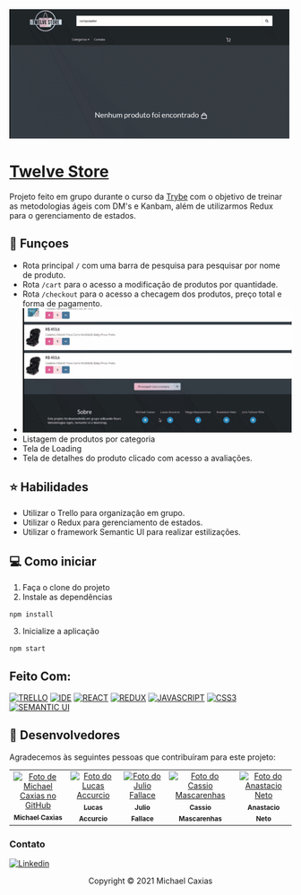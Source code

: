 
<img src="preview2.gif" alt="preview da aplicação">

# [Twelve Store](https://twelve-store.vercel.app/)

Projeto feito em grupo durante o curso da [Trybe](https://www.betrybe.com/) com o objetivo de treinar as metodologias ágeis com DM's e Kanbam, além de utilizarmos Redux para o gerenciamento de estados.

## 🔧 Funçoes

- Rota principal `/` com uma barra de pesquisa para pesquisar por nome de produto.
- Rota `/cart` para o acesso a modificação de produtos por quantidade.
- Rota `/checkout` para o acesso a checagem dos produtos, preço total e forma de pagamento.
- <img src="preview.gif" alt="preview da aplicação">
- Listagem de produtos por categoria
- Tela de Loading
- Tela de detalhes do produto clicado com acesso a avaliações.

## ⭐ Habilidades

- Utilizar o Trello para organização em grupo.
- Utilizar o Redux para gerenciamento de estados.
- Utilizar o framework Semantic UI para realizar estilizações.

## 💻 Como iniciar

1. Faça o clone do projeto
2. Instale as dependências
```shell
npm install
```
3. Inicialize a aplicação
```shell
npm start
```

## Feito Com:
[![TRELLO](https://img.shields.io/badge/Trello-0052CC?style=for-the-badge&logo=trello&logoColor=white)](https://trello.com/)
[![IDE](https://img.shields.io/badge/Visual_studio_code-0078D4?style=for-the-badge&logo=visual%20studio%20code&logoColor=white)](https://code.visualstudio.com/)
[![REACT](https://img.shields.io/badge/ReactJs-20232A?style=for-the-badge&logo=react&logoColor=61DAFB)](https://developer.mozilla.org/pt-BR/docs/Web/React)
[![REDUX](https://img.shields.io/badge/Redux-593D88?style=for-the-badge&logo=redux&logoColor=white)](https://redux.js.org/)
[![JAVASCRIPT](https://img.shields.io/badge/JavaScript-F7DF1E?style=for-the-badge&logo=javascript&logoColor=black)](https://developer.mozilla.org/pt-BR/docs/Web/JavaScript)
[![CSS3](https://img.shields.io/badge/CSS3-1572B6?style=for-the-badge&logo=css3&logoColor=white)](https://developer.mozilla.org/pt-BR/docs/Web/CSS)
[![SEMANTIC UI](https://img.shields.io/badge/semantic%20ui%20react-35BDB2?style=for-the-badge&logo=semanticuireact&logoColor=white)](https://semantic-ui.com/)

## 🤝 Desenvolvedores

Agradecemos às seguintes pessoas que contribuíram para este projeto:

<table>
  <tr>
    <td align="center">
      <a href="https://github.com/michaelcaxias">
        <img src="https://avatars.githubusercontent.com/u/79621661" width="100px;" alt="Foto de Michael Caxias no GitHub"/><br>
        <sub>
          <b>Michael Caxias</b>
        </sub>
      </a>
    </td>
    <td align="center">
      <a href="https://github.com/LucasAccurcio">
        <img src="https://avatars.githubusercontent.com/u/85144325?v=4" width="100px;" alt="Foto do Lucas Accurcio"/><br>
        <sub>
          <b>Lucas Accurcio</b>
        </sub>
      </a>
    </td>
    <td align="center">
      <a href="https://github.com/Julioscoffee">
        <img src="https://avatars.githubusercontent.com/u/39347815?v=4" width="100px;" alt="Foto do Julio Fallace"/><br>
        <sub>
          <b>Julio Fallace</b>
        </sub>
      </a>
    </td>
        <td align="center">
      <a href="https://github.com/cassiomasc">
        <img src="https://avatars.githubusercontent.com/u/29552007?v=4" width="100px;" alt="Foto do Cassio Mascarenhas"/><br>
        <sub>
          <b>Cassio Mascarenhas</b>
        </sub>
      </a>
    </td>
        <td align="center">
      <a href="https://github.com/anastacioneto">
        <img src="https://avatars.githubusercontent.com/u/80260435?v=4" width="100px;" alt="Foto do Anastacio Neto"/><br>
        <sub>
          <b>Anastacio Neto</b>
        </sub>
      </a>
    </td>
  </tr>
</table>



### Contato

[![Linkedin](https://img.shields.io/badge/LinkedIn-0077B5?style=for-the-badge&logo=linkedin&logoColor=white)](https://www.linkedin.com/in/michaelcaxias/)



<p align="center">Copyright © 2021 Michael Caxias</p>
